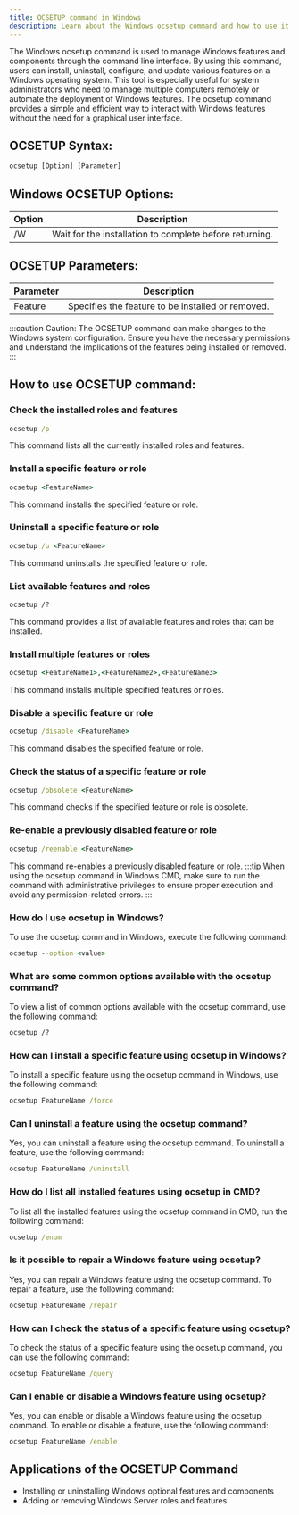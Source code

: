 ```yaml
---
title: OCSETUP command in Windows
description: Learn about the Windows ocsetup command and how to use it to manage Windows features and components.
---
```


The Windows ocsetup command is used to manage Windows features and components through the command line interface. By using this command, users can install, uninstall, configure, and update various features on a Windows operating system. This tool is especially useful for system administrators who need to manage multiple computers remotely or automate the deployment of Windows features. The ocsetup command provides a simple and efficient way to interact with Windows features without the need for a graphical user interface.

## OCSETUP Syntax:
```cmd
ocsetup [Option] [Parameter]
```

## Windows OCSETUP Options:
| Option | Description                       |
|--------|-----------------------------------|
| /W     | Wait for the installation to complete before returning. |

## OCSETUP Parameters:
| Parameter  | Description                                        |
|------------|----------------------------------------------------|
| Feature    | Specifies the feature to be installed or removed.  |
  
:::caution
Caution: The OCSETUP command can make changes to the Windows system configuration. Ensure you have the necessary permissions and understand the implications of the features being installed or removed.
:::
## How to use OCSETUP command:
### Check the installed roles and features
```cmd
ocsetup /p
```
This command lists all the currently installed roles and features.

### Install a specific feature or role
```cmd
ocsetup <FeatureName>
```
This command installs the specified feature or role.

### Uninstall a specific feature or role
```cmd
ocsetup /u <FeatureName>
```
This command uninstalls the specified feature or role.

### List available features and roles
```cmd
ocsetup /?
```
This command provides a list of available features and roles that can be installed.

### Install multiple features or roles
```cmd
ocsetup <FeatureName1>,<FeatureName2>,<FeatureName3>
```
This command installs multiple specified features or roles.

### Disable a specific feature or role
```cmd
ocsetup /disable <FeatureName>
```
This command disables the specified feature or role.

### Check the status of a specific feature or role
```cmd
ocsetup /obsolete <FeatureName>
```
This command checks if the specified feature or role is obsolete.

### Re-enable a previously disabled feature or role
```cmd
ocsetup /reenable <FeatureName>
```
This command re-enables a previously disabled feature or role.
:::tip
When using the ocsetup command in Windows CMD, make sure to run the command with administrative privileges to ensure proper execution and avoid any permission-related errors.
:::

### How do I use ocsetup in Windows?
To use the ocsetup command in Windows, execute the following command:
```cmd
ocsetup --option <value>
```

### What are some common options available with the ocsetup command?
To view a list of common options available with the ocsetup command, use the following command:
```cmd
ocsetup /?
```

### How can I install a specific feature using ocsetup in Windows?
To install a specific feature using the ocsetup command in Windows, use the following command:
```cmd
ocsetup FeatureName /force
```

### Can I uninstall a feature using the ocsetup command?
Yes, you can uninstall a feature using the ocsetup command. To uninstall a feature, use the following command:
```cmd
ocsetup FeatureName /uninstall
```

### How do I list all installed features using ocsetup in CMD?
To list all the installed features using the ocsetup command in CMD, run the following command:
```cmd
ocsetup /enum
```

### Is it possible to repair a Windows feature using ocsetup?
Yes, you can repair a Windows feature using the ocsetup command. To repair a feature, use the following command:
```cmd
ocsetup FeatureName /repair
```

### How can I check the status of a specific feature using ocsetup?
To check the status of a specific feature using the ocsetup command, you can use the following command:
```cmd
ocsetup FeatureName /query
```

### Can I enable or disable a Windows feature using ocsetup?
Yes, you can enable or disable a Windows feature using the ocsetup command. To enable or disable a feature, use the following command:
```cmd
ocsetup FeatureName /enable
```

## Applications of the OCSETUP Command

- Installing or uninstalling Windows optional features and components
- Adding or removing Windows Server roles and features